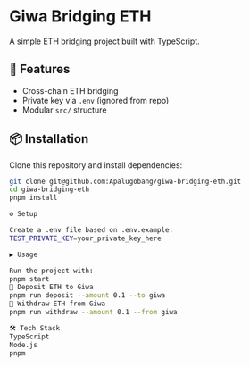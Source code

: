 # Giwa Bridging ETH

A simple ETH bridging project built with TypeScript.

## 🚀 Features
- Cross-chain ETH bridging
- Private key via `.env` (ignored from repo)
- Modular `src/` structure

## 📦 Installation
Clone this repository and install dependencies:

```bash
git clone git@github.com:Apalugobang/giwa-bridging-eth.git
cd giwa-bridging-eth
pnpm install

⚙️ Setup

Create a .env file based on .env.example:
TEST_PRIVATE_KEY=your_private_key_here

▶️ Usage

Run the project with:
pnpm start
🔹 Deposit ETH to Giwa
pnpm run deposit --amount 0.1 --to giwa
🔹 Withdraw ETH from Giwa
pnpm run withdraw --amount 0.1 --from giwa

🛠 Tech Stack
TypeScript
Node.js
pnpm

